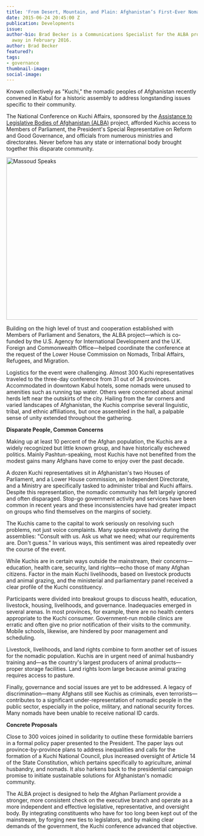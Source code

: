 ```yaml
---
title: 'From Desert, Mountain, and Plain: Afghanistan’s First-Ever Nomad Gathering'
date: 2015-06-24 20:45:00 Z
publication: Developments
issue: 
author-bio: Brad Becker is a Communications Specialist for the ALBA project. He passed
  away in February 2016.
author: Brad Becker
featured?: 
tags:
- governance
thumbnail-image:
social-image:
---
```


Known collectively as "Kuchi," the nomadic peoples of Afghanistan recently convened in Kabul for a historic assembly to address longstanding issues specific to their community.




The National Conference on Kuchi Affairs, sponsored by the [Assistance to Legislative Bodies of Afghanistan (ALBA)][1] project, afforded Kuchis access to Members of Parliament, the President's Special Representative on Reform and Good Governance, and officials from numerous ministries and directorates. Never before has any state or international body brought together this disparate community.

<a data-flickr-embed="true" data-context="true"  href="https://www.flickr.com/photos/daiglobal/17339766048/in/album-72157652624392722/" title="Massoud Speaks"><img src="https://c1.staticflickr.com/9/8817/17339766048_b04715aeb8_z.jpg" width="640" height="427" alt="Massoud Speaks"></a><script async src="//embedr.flickr.com/assets/client-code.js" charset="utf-8"></script>

Building on the high level of trust and cooperation established with Members of Parliament and Senators, the ALBA project—which is co-funded by the U.S. Agency for International Development and the U.K. Foreign and Commonwealth Office—helped coordinate the conference at the request of the Lower House Commission on Nomads, Tribal Affairs, Refugees, and Migration.

Logistics for the event were challenging. Almost 300 Kuchi representatives traveled to the three-day conference from 31 out of 34 provinces. Accommodated in downtown Kabul hotels, some nomads were unused to amenities such as running tap water. Others were concerned about animal herds left near the outskirts of the city. Hailing from the far corners and varied landscapes of Afghanistan, the Kuchis comprise several linguistic, tribal, and ethnic affiliations, but once assembled in the hall, a palpable sense of unity extended throughout the gathering.

**Disparate People, Common Concerns**

Making up at least 10 percent of the Afghan population, the Kuchis are a widely recognized but little known group, and have historically eschewed politics. Mainly Pashtun-speaking, most Kuchis have not benefited from the modest gains many Afghans have come to enjoy over the past decade.   

A dozen Kuchi representatives sit in Afghanistan's two Houses of Parliament, and a Lower House commission, an Independent Directorate, and a Ministry are specifically tasked to administer tribal and Kuchi affairs. Despite this representation, the nomadic community has felt largely ignored and often disparaged. Stop-go government activity and services have been common in recent years and these inconsistencies have had greater impact on groups who find themselves on the margins of society.

The Kuchis came to the capital to work seriously on resolving such problems, not just voice complaints. Many spoke expressively during the assemblies: "Consult with us. Ask us what we need; what our requirements are. Don't guess." In various ways, this sentiment was aired repeatedly over the course of the event.

While Kuchis are in certain ways outside the mainstream, their concerns— education, health care, security, land rights—echo those of many Afghan citizens. Factor in the main Kuchi livelihoods, based on livestock products and animal grazing, and the ministerial and parliamentary panel received a clear profile of the Kuchi constituency.  

Participants were divided into breakout groups to discuss health, education, livestock, housing, livelihoods, and governance. Inadequacies emerged in several arenas. In most provinces, for example, there are no health centers appropriate to the Kuchi consumer. Government-run mobile clinics are erratic and often give no prior notification of their visits to the community. Mobile schools, likewise, are hindered by poor management and scheduling.

Livestock, livelihoods, and land rights combine to form another set of issues for the nomadic population. Kuchis are in urgent need of animal husbandry training and—as the country's largest producers of animal products—proper storage facilities. Land rights loom large because animal grazing requires access to pasture.

Finally, governance and social issues are yet to be addressed. A legacy of  discrimination—many Afghans still see Kuchis as criminals, even terrorists—contributes to a significant under-representation of nomadic people in the public sector, especially in the police, military, and national security forces. Many nomads have been unable to receive national ID cards.

**Concrete Proposals**

Close to 300 voices joined in solidarity to outline these formidable barriers in a formal policy paper presented to the President. The paper lays out province-by-province plans to address inequalities and calls for the formation of a Kuchi National Council, plus increased oversight of Article 14 of the State Constitution, which pertains specifically to agriculture, animal husbandry, and nomads. It also harkens back to the presidential campaign promise to initiate sustainable solutions for Afghanistan's nomadic community.

The ALBA project is designed to help the Afghan Parliament provide a stronger, more consistent check on the executive branch and operate as a more independent and effective legislative, representative, and oversight body. By integrating constituents who have for too long been kept out of the mainstream, by forging new ties to legislators, and by making clear demands of the government, the Kuchi conference advanced that objective.

[1]: http://dai.com/our-work/projects/afghanistan%E2%80%94assistance-legislative-bodies-afghanistan-alba
